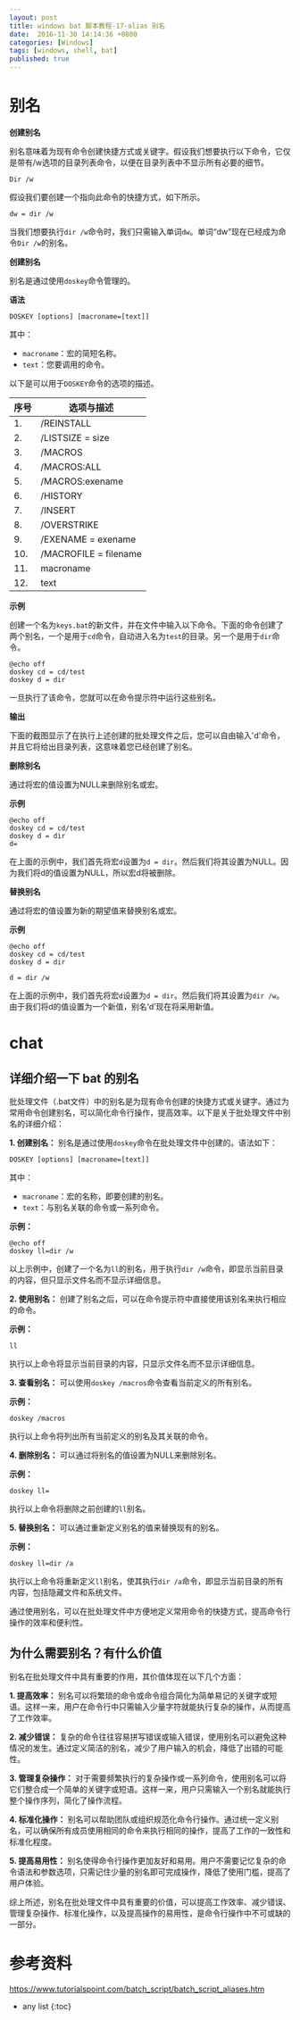```yaml
---
layout: post
title: windows bat 脚本教程-17-alias 别名
date:  2016-11-30 14:14:36 +0800
categories: [Windows]
tags: [windows, shell, bat]
published: true
---
```


# 别名

**创建别名**

别名意味着为现有命令创建快捷方式或关键字。假设我们想要执行以下命令，它仅是带有/w选项的目录列表命令，以便在目录列表中不显示所有必要的细节。

```
Dir /w
```

假设我们要创建一个指向此命令的快捷方式，如下所示。

```
dw = dir /w
```

当我们想要执行`dir /w`命令时，我们只需输入单词`dw`。单词“dw”现在已经成为命令`Dir /w`的别名。

**创建别名**

别名是通过使用`doskey`命令管理的。

**语法**

```
DOSKEY [options] [macroname=[text]]
```

其中：

- `macroname`：宏的简短名称。
- `text`：您要调用的命令。

以下是可以用于`DOSKEY`命令的选项的描述。

| 序号 | 选项与描述                     |
|------|--------------------------------|
| 1.   | /REINSTALL                     |
| 2.   | /LISTSIZE = size               |
| 3.   | /MACROS                        |
| 4.   | /MACROS:ALL                    |
| 5.   | /MACROS:exename                |
| 6.   | /HISTORY                       |
| 7.   | /INSERT                        |
| 8.   | /OVERSTRIKE                    |
| 9.   | /EXENAME = exename             |
| 10.  | /MACROFILE = filename          |
| 11.  | macroname                      |
| 12.  | text                           |

**示例**

创建一个名为`keys.bat`的新文件，并在文件中输入以下命令。下面的命令创建了两个别名，一个是用于`cd`命令，自动进入名为`test`的目录。另一个是用于`dir`命令。

```batch
@echo off
doskey cd = cd/test
doskey d = dir
```

一旦执行了该命令，您就可以在命令提示符中运行这些别名。

**输出**

下面的截图显示了在执行上述创建的批处理文件之后，您可以自由输入'd'命令，并且它将给出目录列表，这意味着您已经创建了别名。

**删除别名**

通过将宏的值设置为NULL来删除别名或宏。

**示例**

```batch
@echo off
doskey cd = cd/test
doskey d = dir
d= 
```

在上面的示例中，我们首先将宏`d`设置为`d = dir`。然后我们将其设置为NULL。因为我们将d的值设置为NULL，所以宏d将被删除。

**替换别名**

通过将宏的值设置为新的期望值来替换别名或宏。

**示例**

```batch
@echo off
doskey cd = cd/test
doskey d = dir

d = dir /w
```

在上面的示例中，我们首先将宏`d`设置为`d = dir`。然后我们将其设置为`dir /w`。由于我们将d的值设置为一个新值，别名‘d’现在将采用新值。

# chat

## 详细介绍一下 bat 的别名

批处理文件（.bat文件）中的别名是为现有命令创建的快捷方式或关键字。通过为常用命令创建别名，可以简化命令行操作，提高效率。以下是关于批处理文件中别名的详细介绍：

**1. 创建别名：** 别名是通过使用`doskey`命令在批处理文件中创建的。语法如下：

```
DOSKEY [options] [macroname=[text]]
```

其中：

- `macroname`：宏的名称，即要创建的别名。
- `text`：与别名关联的命令或一系列命令。

**示例：**
```batch
@echo off
doskey ll=dir /w
```
以上示例中，创建了一个名为`ll`的别名，用于执行`dir /w`命令，即显示当前目录的内容，但只显示文件名而不显示详细信息。

**2. 使用别名：** 创建了别名之后，可以在命令提示符中直接使用该别名来执行相应的命令。

**示例：**
```batch
ll
```
执行以上命令将显示当前目录的内容，只显示文件名而不显示详细信息。

**3. 查看别名：** 可以使用`doskey /macros`命令查看当前定义的所有别名。

**示例：**
```batch
doskey /macros
```
执行以上命令将列出所有当前定义的别名及其关联的命令。

**4. 删除别名：** 可以通过将别名的值设置为NULL来删除别名。

**示例：**
```batch
doskey ll=
```
执行以上命令将删除之前创建的`ll`别名。

**5. 替换别名：** 可以通过重新定义别名的值来替换现有的别名。

**示例：**
```batch
doskey ll=dir /a
```
执行以上命令将重新定义`ll`别名，使其执行`dir /a`命令，即显示当前目录的所有内容，包括隐藏文件和系统文件。

通过使用别名，可以在批处理文件中方便地定义常用命令的快捷方式，提高命令行操作的效率和便利性。

## 为什么需要别名？有什么价值

别名在批处理文件中具有重要的作用，其价值体现在以下几个方面：

**1. 提高效率：** 别名可以将繁琐的命令或命令组合简化为简单易记的关键字或短语。这样一来，用户在命令行中只需输入少量字符就能执行复杂的操作，从而提高了工作效率。

**2. 减少错误：** 复杂的命令往往容易拼写错误或输入错误，使用别名可以避免这种情况的发生。通过定义简洁的别名，减少了用户输入的机会，降低了出错的可能性。

**3. 管理复杂操作：** 对于需要频繁执行的复杂操作或一系列命令，使用别名可以将它们整合成一个简单的关键字或短语。这样一来，用户只需输入一个别名就能执行整个操作序列，简化了操作流程。

**4. 标准化操作：** 别名可以帮助团队或组织规范化命令行操作。通过统一定义别名，可以确保所有成员使用相同的命令来执行相同的操作，提高了工作的一致性和标准化程度。

**5. 提高易用性：** 别名使得命令行操作更加友好和易用。用户不需要记忆复杂的命令语法和参数选项，只需记住少量的别名即可完成操作，降低了使用门槛，提高了用户体验。

综上所述，别名在批处理文件中具有重要的价值，可以提高工作效率、减少错误、管理复杂操作、标准化操作，以及提高操作的易用性，是命令行操作中不可或缺的一部分。

# 参考资料

https://www.tutorialspoint.com/batch_script/batch_script_aliases.htm

* any list
{:toc}